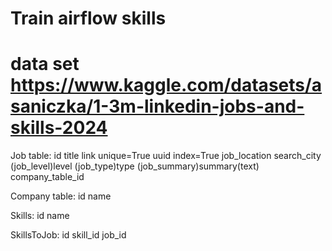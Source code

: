 # Train airflow skills
# data set https://www.kaggle.com/datasets/asaniczka/1-3m-linkedin-jobs-and-skills-2024


Job table:
    id
    title
    link unique=True
    uuid index=True
    job_location
    search_city
    (job_level)level
    (job_type)type
    (job_summary)summary(text)
    company_table_id

Company table:
    id
    name

Skills:
    id
    name

SkillsToJob:
    id
    skill_id
    job_id
